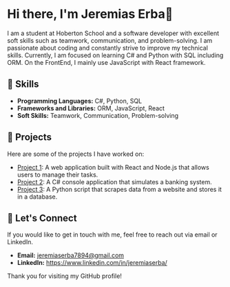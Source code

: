 <h1>Hi there, I'm Jeremias Erba👋</h1>

<p>I am a student at Hoberton School and a software developer with excellent soft skills such as teamwork, communication, and problem-solving. I am passionate about coding and constantly strive to improve my technical skills. Currently, I am focused on learning C# and Python with SQL including ORM. On the FrontEnd, I mainly use JavaScript with React framework. </p>

<h2>🌟 Skills</h2>

<ul>
  <li><strong>Programming Languages:</strong> C#, Python, SQL</li>
  <li><strong>Frameworks and Libraries:</strong> ORM, JavaScript, React</li>
  <li><strong>Soft Skills:</strong> Teamwork, Communication, Problem-solving</li>
</ul>

<h2>🚀 Projects</h2>

<p>Here are some of the projects I have worked on:</p>

<ul>
  <li><a href="https://github.com/yourusername/project1">Project 1</a>: A web application built with React and Node.js that allows users to manage their tasks.</li>
  <li><a href="https://github.com/yourusername/project2">Project 2</a>: A C# console application that simulates a banking system.</li>
  <li><a href="https://github.com/yourusername/project3">Project 3</a>: A Python script that scrapes data from a website and stores it in a database.</li>
</ul>

<h2>💬 Let's Connect</h2>

<p>If you would like to get in touch with me, feel free to reach out via email or LinkedIn.</p>

<ul>
  <li><strong>Email:</strong> <a href="mailto:youremail@email.com">jeremiaserba7894@gmail.com</a></li>
  <li><strong>LinkedIn:</strong> <a href="https://www.linkedin.com/in/yourusername/">https://www.linkedin.com/in/jeremiaserba/</a></li>
</ul>

<p>Thank you for visiting my GitHub profile!</p>

